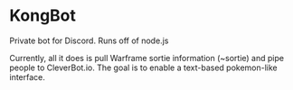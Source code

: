 # KongBot
Private bot for Discord. Runs off of node.js

Currently, all it does is pull Warframe sortie information (~sortie) and pipe people to CleverBot.io. The goal is to enable a text-based pokemon-like interface.
